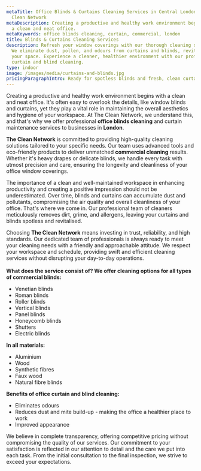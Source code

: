 ```yaml
---
metaTitle: Office Blinds & Curtains Cleaning Services in Central London - The
  Clean Network
metaDescription: Creating a productive and healthy work environment begins with
  a clean and neat office.
metaKeywords: office blinds cleaning, curtain, commercial, london
title: Blinds & Curtains Cleaning Services
description: Refresh your window coverings with our thorough cleaning services.
  We eliminate dust, pollen, and odours from curtains and blinds, revitalising
  your space. Experience a cleaner, healthier environment with our professional
  curtain and blind cleaning.
type: indoor
image: /images/media/curtains-and-blinds.jpg
pricingParagraphIntro: Ready for spotless blinds and fresh, clean curtains in your office?
---
```

Creating a productive and healthy work environment begins with a clean and neat office. It's often easy to overlook the details, like window blinds and curtains, yet they play a vital role in maintaining the overall aesthetics and hygiene of your workspace. At The Clean Network, we understand this, and that's why we offer professional <strong>office blinds cleaning</strong> and curtain maintenance services to businesses in <strong>London</strong>.

<strong>The Clean Network</strong> is committed to providing high-quality cleaning solutions tailored to your specific needs. Our team uses advanced tools and eco-friendly products to deliver unmatched <strong>commercial cleaning</strong> results. Whether it's heavy drapes or delicate blinds, we handle every task with utmost precision and care, ensuring the longevity and cleanliness of your office window coverings.

The importance of a clean and well-maintained workspace in enhancing productivity and creating a positive impression should not be underestimated. Over time, blinds and curtains can accumulate dust and pollutants, compromising the air quality and overall cleanliness of your office. That's where we come in. Our professional team of cleaners meticulously removes dirt, grime, and allergens, leaving your curtains and blinds spotless and revitalised.

Choosing <strong>The Clean Network</strong> means investing in trust, reliability, and high standards. Our dedicated team of professionals is always ready to meet your cleaning needs with a friendly and approachable attitude. We respect your workspace and schedule, providing swift and efficient cleaning services without disrupting your day-to-day operations.\
\
**What does the service consist of? We offer cleaning options for all types of commercial blinds:**

* Venetian blinds
* Roman blinds
* Roller blinds
* Vertical blinds
* Panel blinds
* Honeycomb blinds
* Shutters
* Electric blinds

**In all materials:**

* Aluminium
* Wood
* Synthetic fibres
* Faux wood
* Natural fibre blinds

**Benefits of office curtain and blind cleaning:**

* Eliminates odours
* Reduces dust and mite build-up - making the office a healthier place to work
* Improved appearance

We believe in complete transparency, offering competitive pricing without compromising the quality of our services. Our commitment to your satisfaction is reflected in our attention to detail and the care we put into each task. From the initial consultation to the final inspection, we strive to exceed your expectations.